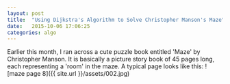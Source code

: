 ```yaml
---
layout: post
title:  "Using Dijkstra's Algorithm to Solve Christopher Manson's Maze"
date:   2015-10-06 17:06:25
categories: algo
---
```


Earlier this month, I ran across a cute puzzle book entitled 'Maze' by Christopher Manson. It is basically a picture story book of 45 pages long, each representing a 'room' in the maze. 
A typical page looks like this:
![maze  page 8]({{ site.url }}/assets/002.jpg)